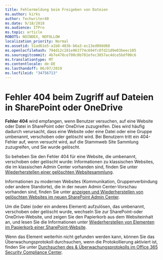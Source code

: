 ```yaml
---
title: Fehlermeldung beim Freigeben von Dateien
ms.author: kirks
author: Techwriter40
ms.date: 9/18/2018
ms.audience: ITPro
ms.topic: article
ROBOTS: NOINDEX, NOFOLLOW
localization_priority: Normal
ms.assetid: 51ad61e5-a1b8-483b-b6a3-ec13ed09dd68
ms.openlocfilehash: 794d12c281e963774c694fc0fd21d9e03beec105
ms.sourcegitcommit: 4b7e478ce700c0b781efec3857ac4dce5bdf00c6
ms.translationtype: MT
ms.contentlocale: de-DE
ms.lasthandoff: 06/07/2019
ms.locfileid: "34756713"
---
```

# <a name="error-404-when-accessing-files-in-sharepoint-or-onedrive"></a>Fehler 404 beim Zugriff auf Dateien in SharePoint oder OneDrive

**Fehler 404** wird empfangen, wenn Benutzer versuchen, auf eine Website oder Datei in SharePoint oder OneDrive zuzugreifen. Dies wird häufig dadurch verursacht, dass eine Website oder eine Datei oder eine Gruppe umbenannt, verschoben oder gelöscht wird.
Bei Benutzern tritt ein 404-Fehler auf, wenn versucht wird, auf die Stammweb Site Sammlung zuzugreifen, und Sie wurde gelöscht.

So beheben Sie den Fehler 404 für eine Website, die umbenannt, verschoben oder gelöscht wurde: Informationen zu klassischen Websites, die im klassischen Admin Center vorhanden sind, finden Sie unter [Wiederherstellen einer gelöschten Websitesammlung](https://docs.microsoft.com/sharepoint/restore-deleted-site-collection).

Informationen zu modernen Websites (Kommunikation, Gruppenverbindung oder andere Standorte), die in der neuen Admin Center-Vorschau vorhanden sind, finden Sie unter [anzeigen und Wiederherstellen von gelöschten Websites im neuen SharePoint Admin Center](https://docs.microsoft.com/sharepoint/view-and-restore-deleted-sites-in-new-admin-center).

Um die Datei (oder ein anderes Element) aufzulösen, das umbenannt, verschoben oder gelöscht wurde, wechseln Sie zur SharePoint-oder OneDrive-Website, und zeigen Sie den Papierkorb aus dem Websiteinhalt an, und lesen Sie die Informationen unter [Wiederherstellen von Elementen im Papierkorb einer SharePoint-Website](https://support.office.com/article/Restore-items-in-the-Recycle-Bin-of-a-SharePoint-site-6df466b6-55f2-4898-8d6e-c0dff851a0be).

 Wenn das Element weiterhin nicht gefunden werden kann, können Sie das Überwachungsprotokoll durchsuchen, wenn die Protokollierung aktiviert ist, finden Sie unter [Durchsuchen des &amp; Überwachungsprotokolls im Office 365 Security Compliance Center](https://support.office.com/client/search-the-audit-log-in-the-office-365-security-compliance-center-0d4d0f35-390b-4518-800e-0c7ec95e946c).


    

